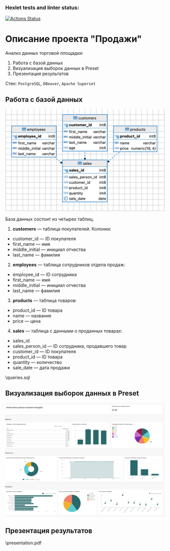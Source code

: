 ### Hexlet tests and linter status:
[![Actions Status](https://github.com/digitalsequences/data-analytics-project-92/actions/workflows/hexlet-check.yml/badge.svg)](https://github.com/digitalsequences/data-analytics-project-92/actions)

# Описание проекта "Продажи"
Анализ данных торговой площадки:
1. Работа с базой данных
2. Визуализация выборок данных в Preset
3. Презентация результатов

Стек: `PostgreSQL`, `DBeaver`, `Apache Superset`

## Работа с базой данных
![База данных торговой площадки](/img/db.png)

База данных состоит из четырех таблиц.

1. **customers** — таблица покупателей.
Колонки:
- customer_id — ID покупателя
- first_name — имя
- middle_initial — инициал отчества
- last_name — фамилия

2. **employees** — таблица сотрудников отдела продаж:
- employee_id — ID сотрудника
- first_name — имя
- middle_initial — инициал отчества
- last_name — фамилия

3. **products** — таблица товаров:
- product_id — ID товара
- name — название
- price — цена

4. **sales** — таблица с данными о проданных товарах:
- sales_id
- sales_person_id — ID сотрудника, продавшего товар
- customer_id — ID покупателя
- product_id — ID товара
- quantity — количество
- sale_date — дата продажи

\queries.sql

## Визуализация выборок данных в Preset
![Дашборд](/img/dashboard.jpg)

## Презентация результатов
\presentation.pdf
